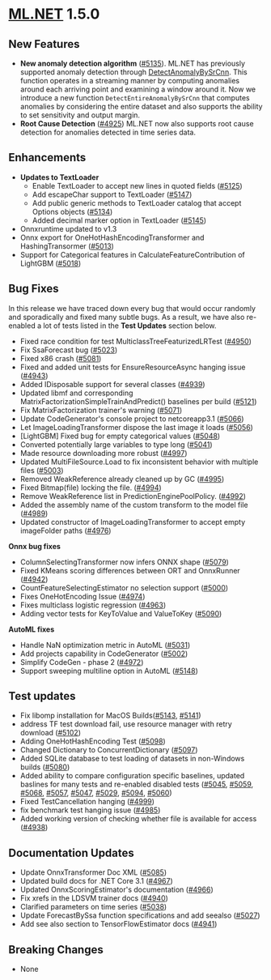 # [ML.NET](http://dot.net/ml) 1.5.0

## **New Features**
- **New anomaly detection algorithm** ([#5135](https://github.com/dotnet/machinelearning/pull/5135)). ML.NET has previously supported anomaly detection through [DetectAnomalyBySrCnn](https://docs.microsoft.com/en-us/dotnet/api/microsoft.ml.timeseriescatalog.detectanomalybysrcnn?view=ml-dotnet). This function operates in a streaming manner by computing anomalies around each arriving point and examining a window around it. Now we introduce a new function `DetectEntireAnomalyBySrCnn` that computes anomalies by considering the entire dataset and also supports the ability to set sensitivity and output margin. 
- **Root Cause Detection** ([#4925](https://github.com/dotnet/machinelearning/pull/4925)) ML.NET now also supports root cause detection for anomalies detected in time series data. 

## **Enhancements**
- **Updates to TextLoader**
  - Enable TextLoader to accept new lines in quoted fields  ([#5125](https://github.com/dotnet/machinelearning/pull/5125))
  - Add escapeChar support to TextLoader ([#5147](https://github.com/dotnet/machinelearning/pull/5147))
  - Add public generic methods to TextLoader catalog that accept Options objects ([#5134](https://github.com/dotnet/machinelearning/pull/5134))
  - Added decimal marker option in TextLoader ([#5145](https://github.com/dotnet/machinelearning/pull/5145))
- Onnxruntime updated to v1.3
- Onnx export for OneHotHashEncodingTransformer and HashingTransormer ([#5013](https://github.com/dotnet/machinelearning/pull/5013))
- Support for Categorical features in CalculateFeatureContribution of LightGBM ([#5018](https://github.com/dotnet/machinelearning/pull/5018))
  

## **Bug Fixes**
In this release we have traced down every bug that would occur randomly and sporadically and fixed many subtle bugs. As a result, we have also re-enabled a lot of tests listed in the **Test Updates** section below. 
- Fixed race condition for test MulticlassTreeFeaturizedLRTest ([#4950](https://github.com/dotnet/machinelearning/pull/4950))
- Fix SsaForecast bug ([#5023](https://github.com/dotnet/machinelearning/pull/5023))
- Fixed x86 crash ([#5081](https://github.com/dotnet/machinelearning/pull/5081))
- Fixed and added unit tests for EnsureResourceAsync hanging issue ([#4943](https://github.com/dotnet/machinelearning/pull/4943))
- Added IDisposable support for several classes ([#4939](https://github.com/dotnet/machinelearning/pull/4939))
- Updated libmf and corresponding MatrixFactorizationSimpleTrainAndPredict() baselines per build ([#5121](https://github.com/dotnet/machinelearning/pull/5121))
- Fix MatrixFactorization trainer's warning ([#5071](https://github.com/dotnet/machinelearning/pull/5071))
- Update CodeGenerator's console project to netcoreapp3.1 ([#5066](https://github.com/dotnet/machinelearning/pull/5066))
- Let ImageLoadingTransformer dispose the last image it loads ([#5056](https://github.com/dotnet/machinelearning/pull/5056))
- [LightGBM] Fixed bug for empty categorical values ([#5048](https://github.com/dotnet/machinelearning/pull/5048))
- Converted potentially large variables to type long ([#5041](https://github.com/dotnet/machinelearning/pull/5041))
- Made resource downloading more robust ([#4997](https://github.com/dotnet/machinelearning/pull/4997))
- Updated MultiFileSource.Load to fix inconsistent behavior with multiple files ([#5003](https://github.com/dotnet/machinelearning/pull/5003))
- Removed WeakReference<IHosts> already cleaned up by GC ([#4995](https://github.com/dotnet/machinelearning/pull/4995))
- Fixed Bitmap(file) locking the file. ([#4994](https://github.com/dotnet/machinelearning/pull/4994))
- Remove WeakReference list in PredictionEnginePoolPolicy. ([#4992](https://github.com/dotnet/machinelearning/pull/4992))
- Added the assembly name of the custom transform to the model file ([#4989](https://github.com/dotnet/machinelearning/pull/4989))
- Updated constructor of ImageLoadingTransformer to accept empty imageFolder paths ([#4976](https://github.com/dotnet/machinelearning/pull/4976))

**Onnx bug fixes**
- ColumnSelectingTransformer now infers ONNX shape ([#5079](https://github.com/dotnet/machinelearning/pull/5079))
- Fixed KMeans scoring differences between ORT and OnnxRunner ([#4942](https://github.com/dotnet/machinelearning/pull/4942))
- CountFeatureSelectingEstimator no selection support ([#5000](https://github.com/dotnet/machinelearning/pull/5000))
- Fixes OneHotEncoding Issue ([#4974](https://github.com/dotnet/machinelearning/pull/4974))
- Fixes multiclass logistic regression ([#4963](https://github.com/dotnet/machinelearning/pull/4963))
- Adding vector tests for KeyToValue and ValueToKey ([#5090](https://github.com/dotnet/machinelearning/pull/5090))

**AutoML fixes**
- Handle NaN optimization metric in AutoML ([#5031](https://github.com/dotnet/machinelearning/pull/5031))
- Add projects capability in CodeGenerator ([#5002](https://github.com/dotnet/machinelearning/pull/5002))
- Simplify CodeGen - phase 2 ([#4972](https://github.com/dotnet/machinelearning/pull/4972))
- Support sweeping multiline option in AutoML ([#5148](https://github.com/dotnet/machinelearning/pull/5148))


## **Test updates**
- Fix libomp installation for MacOS Builds([#5143](https://github.com/dotnet/machinelearning/pull/5143), [#5141](https://github.com/dotnet/machinelearning/pull/5141)) 
- address TF test download fail, use resource manager with retry download ([#5102](https://github.com/dotnet/machinelearning/pull/5102))
- Adding OneHotHashEncoding Test ([#5098](https://github.com/dotnet/machinelearning/pull/5098))
- Changed Dictionary to ConcurrentDictionary ([#5097](https://github.com/dotnet/machinelearning/pull/5097))
- Added SQLite database to test loading of datasets in non-Windows builds ([#5080](https://github.com/dotnet/machinelearning/pull/5080))
- Added ability to compare configuration specific baselines, updated baslines for many tests and re-enabled disabled tests ([#5045](https://github.com/dotnet/machinelearning/pull/5045), [#5059](https://github.com/dotnet/machinelearning/pull/5059), [#5068](https://github.com/dotnet/machinelearning/pull/5068), [#5057](https://github.com/dotnet/machinelearning/pull/5057), [#5047](https://github.com/dotnet/machinelearning/pull/5047), [#5029](https://github.com/dotnet/machinelearning/pull/5029), [#5094](https://github.com/dotnet/machinelearning/pull/5094), [#5060](https://github.com/dotnet/machinelearning/pull/5060))
- Fixed TestCancellation hanging ([#4999](https://github.com/dotnet/machinelearning/pull/4999))
- fix benchmark test hanging issue ([#4985](https://github.com/dotnet/machinelearning/pull/4985))
- Added working version of checking whether file is available for access ([#4938](https://github.com/dotnet/machinelearning/pull/4938))

## **Documentation Updates**
- Update OnnxTransformer Doc XML ([#5085](https://github.com/dotnet/machinelearning/pull/5085))
- Updated build docs for .NET Core 3.1 ([#4967](https://github.com/dotnet/machinelearning/pull/4967))
- Updated OnnxScoringEstimator's documentation ([#4966](https://github.com/dotnet/machinelearning/pull/4966))
- Fix xrefs in the LDSVM trainer docs ([#4940](https://github.com/dotnet/machinelearning/pull/4940))
- Clarified parameters on time series ([#5038](https://github.com/dotnet/machinelearning/pull/5038))
- Update ForecastBySsa function specifications and add seealso ([#5027](https://github.com/dotnet/machinelearning/pull/5027))
- Add see also section to TensorFlowEstimator docs ([#4941](https://github.com/dotnet/machinelearning/pull/4941))


## **Breaking Changes**
- None



